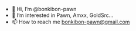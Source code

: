 - 👋 Hi, I’m @bonkibon-pawn
- 👀 I’m interested in Pawn, Amxx, GoldSrc...
- 📫 How to reach me bonkibon-pawn@gmail.com

<!---
bonkibon-pawn/bonkibon-pawn is a ✨ special ✨ repository because its `README.md` (this file) appears on your GitHub profile.
You can click the Preview link to take a look at your changes.
--->
